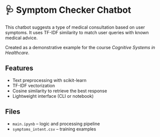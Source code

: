 # 🩺 Symptom Checker Chatbot

This chatbot suggests a type of medical consultation based on user symptoms. It uses TF-IDF similarity to match user queries with known medical advice.

Created as a demonstrative example for the course *Cognitive Systems in Healthcare*.

## Features

- Text preprocessing with scikit-learn
- TF-IDF vectorization
- Cosine similarity to retrieve the best response
- Lightweight interface (CLI or notebook)

## Files

- `main.ipynb` – logic and processing pipeline
- `symptoms_intent.csv` – training examples
